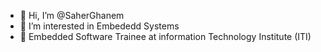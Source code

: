 - 👋 Hi, I’m @SaherGhanem
- 👀 I’m interested in Embededd Systems
- 🌱 Embedded Software Trainee at information Technology Institute (ITI) 

<!---
SaherGhanem/SaherGhanem is a ✨ special ✨ repository because its `README.md` (this file) appears on your GitHub profile.
You can click the Preview link to take a look at your changes.
--->
